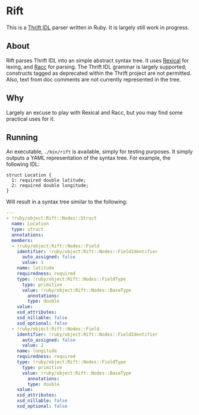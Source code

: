 # Rift

This is a [Thrift IDL](https://thrift.apache.org/docs/idl/) parser written in Ruby. It is largely still work in
progress.

## About

Rift parses Thrift IDL into an simple abstract syntax tree. It uses [Rexical](https://github.com/tenderlove/rexical)
for lexing, and [Racc](https://github.com/tenderlove/racc) for parsing. The Thrift IDL grammar is largely supported;
constructs tagged as deprecated within the Thrift project are not permitted. Also, text from doc comments are not
currently represented in the tree.

## Why

Largely an excuse to play with Rexical and Racc, but you may find some practical uses for it.

## Running

An executable, `./bin/rift` is available, simply for testing purposes. It simply outputs a YAML representation of
the syntax tree. For example, the following IDL:

```
struct Location {
  1: required double latitude;
  2: required double longitude;
}
```

Will result in a syntax tree similar to the following:

```yaml
---
- !ruby/object:Rift::Nodes::Struct
  name: Location
  type: struct
  annotations:
  members:
  - !ruby/object:Rift::Nodes::Field
    identifier: !ruby/object:Rift::Nodes::FieldIdentifier
      auto_assigned: false
      value: 1
    name: latitude
    requiredness: required
    type: !ruby/object:Rift::Nodes::FieldType
      type: primitive
      value: !ruby/object:Rift::Nodes::BaseType
        annotations:
        type: double
    value:
    xsd_attributes:
    xsd_nillable: false
    xsd_optional: false
  - !ruby/object:Rift::Nodes::Field
    identifier: !ruby/object:Rift::Nodes::FieldIdentifier
      auto_assigned: false
      value: 2
    name: longitude
    requiredness: required
    type: !ruby/object:Rift::Nodes::FieldType
      type: primitive
      value: !ruby/object:Rift::Nodes::BaseType
        annotations:
        type: double
    value:
    xsd_attributes:
    xsd_nillable: false
    xsd_optional: false
```
